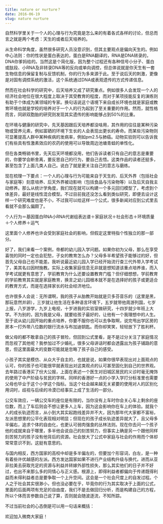 ```yaml
---
title: nature or nurture？
date: 2016-06-19
slug: nature nurture
---
```


自然科学里关于一个人的心理与行为究竟是怎么来的有着各式各样的讨论，但总而言之就是两个考虑：天生的或者后天培养的。

从生命科学角度，虽然很多研究人员没意识到，但其主要观点是偏向天生的。例如中心法则：你的性状是蛋白表达的，蛋白是RNA翻译的，RNA是DNA转录的，DNA你爹妈给的。当然这是个简化版，因为整个过程还有各种信号小分子、蛋白或肽段、小RNA及非转录DNA等的反向或单向调控，但总体说就是你天生有一套生物信息的保留复制与反馈机制，你的行为多来源于此。至于说后天的刺激，更像是对固有调控系统的激活，这个系统通过DNA或表观遗传的方式传递信息。

然而在社会科学的研究中，后天培养又成了研究重点。例如很多人会发现一个人的经济社会地位在很大程度上取决于其受教育的程度，而对于某项技能反复的演练则有助于个体成为某领域的专家。换句话说这个语境下来自成长环境也就是家庭或教育环境也就是学校的培养对于一个人的行为起到了至关重要的作用。然而，就性格而言，同卵双胞胎的研究则发现其实遗传的影响能够占到50%的比重。

在环境与健康的研究中，先天基因跟后天培养都没啥用，其作用的往往是某种污染物或营养元素，例如富硒的环境下生长的人会表现出更长的寿命。而某些污染物则可显著提高人群中某种疾病的发病率，例如pm2.5与肺癌。动物实验则可以告诉我们有些具有性激素效应的农药的使用可以导致周边池塘青蛙的单性化。

但在各类畅销书里，先天后天环境都没用，他们告诉读者只有自己的意志是重要的，你要学会断舍离，要反思自己的行为，要自己去悟。这类作品的读者还挺多，甚至包含了上面几类人自己。说白了就是更关注自己的意志与磨练。

现在梳理一下要点：一个人的心理与行为可能来自于天生的、后天外界（包括社会与家庭等）刻意培养、后天外界被动影响（包括食品与污染物等）以及后天自我主动修养。那么从统计学角度，我们现在就可以构建一个多元回归模型了，考虑到个体差异，最好是线性混合模型。不过目前我还没怎么看到类似研究，即便去设计这样一个研究难度也是不小，不过我可以给这样一个公式，很多新闻对应到公式里去看就不会那么偏颇了。

个人行为＝基因蛋白RNA小RNA代谢组表达谱＋家庭状况＋社会形态＋环境质量＋个人修养＋运气

这里面个人修养也许会受到家庭社会的影响，但假定这里特指个性独立的那一部分。

好了，我们来看一个案例，帝都的幼儿园入学问题。如果你初为父母，那么在享受喜悦的同时一定也会犯愁，子女的教育怎么办？父母多半希望孩子能够过的好，但首先父母自己也不能差。我听说最近幼儿园入学已经开始流行查三代外带入学考试了，美其名曰因材施教。实际上收集家庭信息无非就是想知道该重点培养谁，而入学考试就更有意思了，学前教育为什么还要设置教育门槛？但仔细想想，学前教育的学前教育其实就是家庭教育，换言之幼儿园根本就不是在选择好的孩子或更适合的教育方式，而是在选择家长的社会经济地位。

也许很多人会说：无所谓啊，我的孩子从胎教开始就是贝多芬音乐的（这里是黑，那玩意然并卵），三岁就让他生活在多种语言环境下，五岁就带他周游列国，七岁上报，八岁游学，九岁上电视，十岁进我的实验室做研究，十四岁就少年班上大学。不为别的，因为我是父母，就要给孩子最好的，让他有一个我理想中的人生。至于说从幼儿园开始的重点培养，你要不服你也可以去争取啊，说完甩出学区房的房本一打外带八位数的银行流水与布加迪钥匙。而你却笑笑，轻轻放下了胜利杯。

做父母的都不敢拿自己的孩子冒险，但回到公式里看，是不是过分关注了家庭情况而忽视了其他呢？我参加过不少婚礼，很多父母讲话时都会透露出为孩子铺路的意思，但这里面最大的变数可能就是忽略了孩子自己的感受。

小孩子其实是模仿、从众大于自主的，也就是说，如果你很早表现出对上面观点的认可，你的孩子也可能很早就表现出对这类观点的认可甚至固化到自己的世界观。去年路过香港买了份大公报，上面在表述一个医生对旧城区居民的义诊时毫无掩饰的使用了中产阶级与贫民的字样。同样的香港好一点的小学入学打分标准里也需要父母也毕业于这个小学这个指标。当这个社会越来越无关紧要的使用对人的区别化用词时，歧视与后续的冷漠已经事实上成了生活的一部分。

公交车效应，一辆公交车的座位是有限的，当你没有上车时你会关心车上剩余的座位数，而上了车后则会不想让更多人上车，因为这会影响你在车上的体验。就我个人的成长轨迹而言，从小到大其实起跑线差异并不大，因为那年代大家都不富裕，左派思想里的公平化表现相对明显；但现在的孩子成长轨迹差异就大了，且父母多半偏右，追求个体的自由化，也更认可弱肉强食的丛林法则。现在你去问一个孩子他的成就来自于哪里，多半他会说自己的刻苦努力，但事实上确是另一个跟他同样刻苦努力的孩子没有他背后的资源。社会放大了公式中家庭与社会的作用而个体却常常意识不到，这挺有意思的。

与国内相反，西方国家的高校中却是多半偏左的，但要加个形容词，白左，是一种有着些许优越感的左派。西方发达国家如果不进行产业结构升级与换代，进而从亚非拉美去获取充足的资源与利益并转嫁外部性损失，那么其实他们的日子并不好过，也出不来那么多的同情心与正义感。根源上，即得利益者都偏向于传递既得利益而未得利益者总是要争取一个上升空间。这会是一个社会尺度上的自发过程。个人之于社会其实很渺小，但也没必要在乎，毕竟你的行为其实取决于上面的公式，里面的后面两项有充足的自由度，我们不是去做回归分析，而是构建自己的方程，所以个体而言参数自己说了算，否则就会随波逐流，不知所踪。

不过当前社会的心态倒是可以用一句话来概括：

欢迎加入微商大家庭！